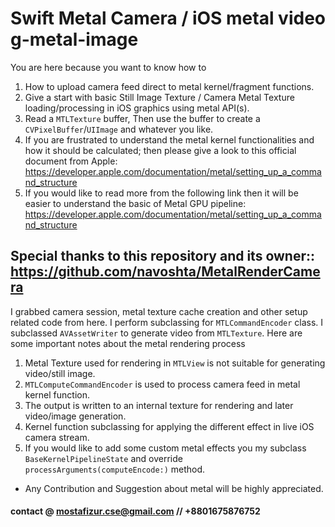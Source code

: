 # Swift Metal Camera / iOS metal video g-metal-image

You are here because you want to know how to 

1. How to upload camera feed direct to metal kernel/fragment functions.
2. Give a start with basic Still Image Texture / Camera Metal Texture loading/processing in iOS graphics using metal API(s).
3. Read a `MTLTexture` buffer, Then use the buffer to create a `CVPixelBuffer`/`UIImage` and whatever you like.
4. If you are frustrated to understand the metal kernel functionalities and how it should be calculated; then please give a look to this official document from Apple: https://developer.apple.com/documentation/metal/setting_up_a_command_structure
5. If you would like to read more from the following link then it will be easier to understand the basic of Metal GPU pipeline: https://developer.apple.com/documentation/metal/setting_up_a_command_structure

## Special thanks to this repository and its owner:: https://github.com/navoshta/MetalRenderCamera

I grabbed camera session, metal texture cache creation and other setup related code from here. I perform subclassing for `MTLCommandEncoder` class. I subclassed `AVAssetWriter` to generate video from `MTLTexture`. 
Here are some important notes about the metal rendering process

1. Metal Texture used for rendering in `MTLView` is not suitable for generating video/still image.
2. `MTLComputeCommandEncoder` is used to process camera feed in metal kernel function. 
3. The output is written to an internal texture for rendering and later video/image generation.
4. Kernel function subclassing for applying the different effect in live iOS camera stream.
5. If you would like to add some custom metal effects you my subclass `BaseKernelPipelineState` and override `processArguments(computeEncode:)` method. 

* Any Contribution and Suggestion about metal will be highly appreciated.

#### contact @ mostafizur.cse@gmail.com // +8801675876752
